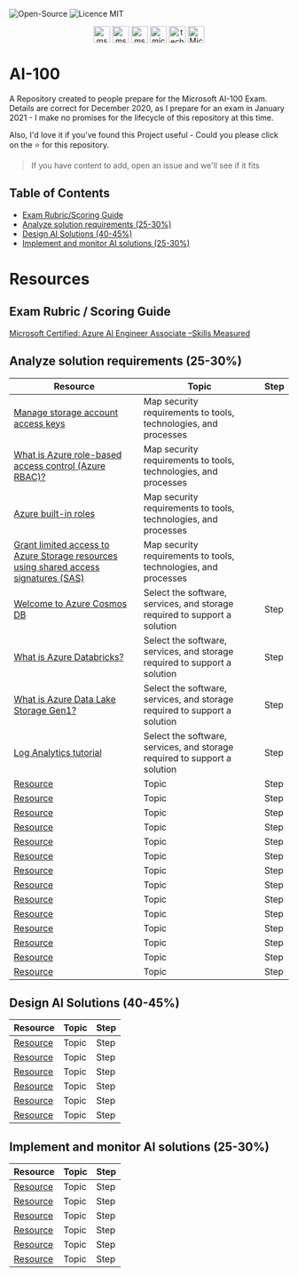 ![Open-Source](https://img.shields.io/badge/Open%20Source-Good%20First%20Issue-blue?style=for-the-badge)
![Licence MIT](https://img.shields.io/github/license/msandfor/10-easy-steps?style=for-the-badge)


<p align="center">
<a href="https://codepen.io/msandfor" target="blank"><img align="center" src="https://cdn.jsdelivr.net/npm/simple-icons@3.0.1/icons/codepen.svg" alt="msandfor" height="30" width="30" /></a>
<a href="https://dev.to/msandfor" target="blank"><img align="center" src="https://cdn.jsdelivr.net/npm/simple-icons@3.0.1/icons/dev-dot-to.svg" alt="msandfor" height="30" width="30" /></a>
<a href="https://twitter.com/msandfor" target="blank"><img align="center" src="https://cdn.jsdelivr.net/npm/simple-icons@3.0.1/icons/twitter.svg" alt="msandfor" height="30" width="30" /></a>
<a href="https://linkedin.com/in/michellesandford" target="blank"><img align="center" src="https://cdn.jsdelivr.net/npm/simple-icons@3.0.1/icons/linkedin.svg" alt="michellesandford" height="30" width="30" /></a>
<a href="https://instagram.com/techgirlwa" target="blank"><img align="center" src="https://cdn.jsdelivr.net/npm/simple-icons@3.0.1/icons/instagram.svg" alt="techgirlwa" height="30" width="30" /></a>
<a href="https://www.youtube.com/c/MichelleSandford" target="blank"><img align="center" src="https://cdn.jsdelivr.net/npm/simple-icons@3.0.1/icons/youtube.svg" alt="MichelleSandford" height="30" width="30" /></a>
</p>


# AI-100
A Repository created to people prepare for the Microsoft AI-100 Exam. Details are correct for December 2020, as I prepare for an exam in January 2021 - I make no promises for the lifecycle of this repository at this time. 

Also, I'd love it if you've found this Project useful - Could you please click on the :star: for this repository.

> If you have content to add, open an issue and we'll see if it fits


## Table of Contents
* [Exam Rubric/Scoring Guide](#exam-rubric)
* [Analyze solution requirements (25-30%)](#analyze-solution-requirements)
* [Design AI Solutions (40-45%)](#design-ai-solutions)
* [Implement and monitor AI solutions (25-30%)](#implemen-and-monitor-AI-solutions)


# Resources

## Exam Rubric / Scoring Guide

[Microsoft Certified: Azure AI Engineer Associate –Skills Measured](https://query.prod.cms.rt.microsoft.com/cms/api/am/binary/RE3VEHf)


## Analyze solution requirements (25-30%)

| Resource | Topic | Step |   
|------|--------|------------------|
| [Manage storage account access keys](https://docs.microsoft.com/en-us/azure/storage/common/storage-account-keys-manage?tabs=azure-portal) | Map security requirements to tools, technologies, and processes |  |  
| [What is Azure role-based access control (Azure RBAC)?](https://docs.microsoft.com/en-us/azure/role-based-access-control/overview) | Map security requirements to tools, technologies, and processes |  |  |
| [Azure built-in roles](https://docs.microsoft.com/en-us/azure/role-based-access-control/built-in-roles) | Map security requirements to tools, technologies, and processes |  |
| [Grant limited access to Azure Storage resources using shared access signatures (SAS)](https://docs.microsoft.com/en-us/azure/storage/common/storage-sas-overview) | Map security requirements to tools, technologies, and processes |  |
| [Welcome to Azure Cosmos DB](https://docs.microsoft.com/en-us/azure/cosmos-db/introduction) | Select the software, services, and storage required to support a solution | Step |   
| [What is Azure Databricks?](https://docs.microsoft.com/en-us/azure/databricks/scenarios/what-is-azure-databricks) | Select the software, services, and storage required to support a solution | Step |   
| [What is Azure Data Lake Storage Gen1?](https://docs.microsoft.com/en-us/azure/data-lake-store/data-lake-store-overview) | Select the software, services, and storage required to support a solution | Step |   
| [Log Analytics tutorial](https://docs.microsoft.com/en-us/azure/azure-monitor/log-query/log-analytics-tutorial) | Select the software, services, and storage required to support a solution | Step |   
| [Resource](blah) | Topic | Step |   
| [Resource](blah) | Topic | Step |   
| [Resource](blah) | Topic | Step |   
| [Resource](blah) | Topic | Step |  
| [Resource](blah) | Topic | Step |   
| [Resource](blah) | Topic | Step |  
| [Resource](blah) | Topic | Step |   
| [Resource](blah) | Topic | Step |  
| [Resource](blah) | Topic | Step |   
| [Resource](blah) | Topic | Step |  
| [Resource](blah) | Topic | Step |   
| [Resource](blah) | Topic | Step |  
| [Resource](blah) | Topic | Step |   
| [Resource](blah) | Topic | Step |  



## Design AI Solutions (40-45%)

| Resource | Topic | Step |   
|------|--------|------------------|
| [Resource](blah) | Topic | Step |   
| [Resource](blah) | Topic | Step |   
| [Resource](blah) | Topic | Step |   
| [Resource](blah) | Topic | Step |   
| [Resource](blah) | Topic | Step |   
| [Resource](blah) | Topic | Step |   


## Implement and monitor AI solutions (25-30%)

| Resource | Topic | Step |   
|------|--------|------------------|
| [Resource](blah) | Topic | Step |   
| [Resource](blah) | Topic | Step |   
| [Resource](blah) | Topic | Step |   
| [Resource](blah) | Topic | Step |   
| [Resource](blah) | Topic | Step |   
| [Resource](blah) | Topic | Step |   

